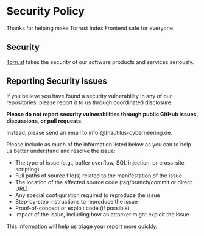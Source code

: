 # Security Policy

Thanks for helping make Torrust Index Frontend safe for everyone.

## Security

[Torrust](https://github.com/torrust) takes the security of our software products and services seriously.

## Reporting Security Issues

If you believe you have found a security vulnerability in any of our repositories, please report it to us through coordinated disclosure.

**Please do not report security vulnerabilities through public GitHub issues, discussions, or pull requests.**

Instead, please send an email to info[@]nautilus-cyberneering.de.

Please include as much of the information listed below as you can to help us better understand and resolve the issue:

- The type of issue (e.g., buffer overflow, SQL injection, or cross-site scripting)
- Full paths of source file(s) related to the manifestation of the issue
- The location of the affected source code (tag/branch/commit or direct URL)
- Any special configuration required to reproduce the issue
- Step-by-step instructions to reproduce the issue
- Proof-of-concept or exploit code (if possible)
- Impact of the issue, including how an attacker might exploit the issue

This information will help us triage your report more quickly.
